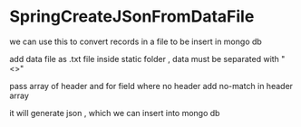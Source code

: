 # SpringCreateJSonFromDataFile

we can use this to convert records in a file to be insert in mongo db 

add data file as .txt file inside static folder , data must be separated with "<>"

pass array of header and for field where no header add no-match in header array

it will generate json , which we can insert into mongo db 
